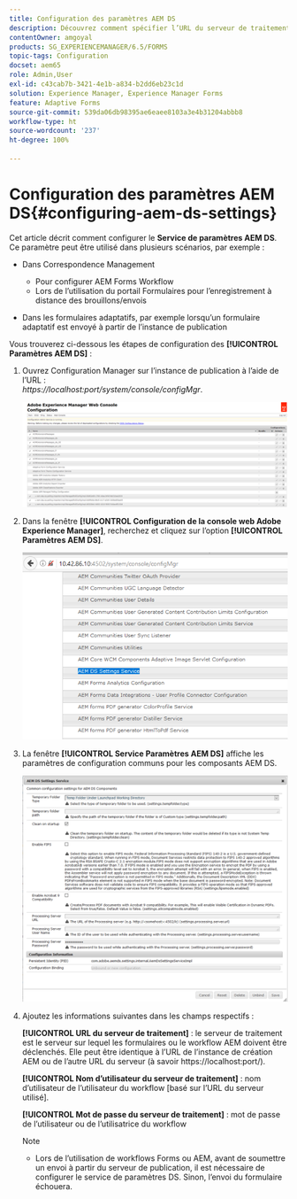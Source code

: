 ```yaml
---
title: Configuration des paramètres AEM DS
description: Découvrez comment spécifier l’URL du serveur de traitement avant d’envoyer un formulaire.
contentOwner: amgoyal
products: SG_EXPERIENCEMANAGER/6.5/FORMS
topic-tags: Configuration
docset: aem65
role: Admin,User
exl-id: c43cab7b-3421-4e1b-a834-b2dd6eb23c1d
solution: Experience Manager, Experience Manager Forms
feature: Adaptive Forms
source-git-commit: 539da06db98395ae6eaee8103a3e4b31204abbb8
workflow-type: ht
source-wordcount: '237'
ht-degree: 100%

---
```


# Configuration des paramètres AEM DS{#configuring-aem-ds-settings}

Cet article décrit comment configurer le **Service de paramètres AEM DS**. Ce paramètre peut être utilisé dans plusieurs scénarios, par exemple :

* Dans Correspondence Management

   * Pour configurer AEM Forms Workflow
   * Lors de l’utilisation du portail Formulaires pour l’enregistrement à distance des brouillons/envois

* Dans les formulaires adaptatifs, par exemple lorsqu’un formulaire adaptatif est envoyé à partir de l’instance de publication

Vous trouverez ci-dessous les étapes de configuration des **[!UICONTROL Paramètres AEM DS]** :

1. Ouvrez Configuration Manager sur l’instance de publication à l’aide de l’URL :\
   *https://localhost:port/system/console/configMgr*.

   ![Configuration de la console web AEM](assets/web_configuration_console_new.png)

1. Dans la fenêtre **[!UICONTROL Configuration de la console web Adobe Experience Manager]**, recherchez et cliquez sur l’option **[!UICONTROL Paramètres AEM DS]**.

   ![Paramètres DS](assets/ds_settings_new.png)

1. La fenêtre **[!UICONTROL Service Paramètres AEM DS]** affiche les paramètres de configuration communs pour les composants AEM DS.

   ![Service Paramètres DS](assets/ds_settings_service_new.png)

1. Ajoutez les informations suivantes dans les champs respectifs :

   **[!UICONTROL URL du serveur de traitement]** : le serveur de traitement est le serveur sur lequel les formulaires ou le workflow AEM doivent être déclenchés. Elle peut être identique à l’URL de l’instance de création AEM ou de l’autre URL du serveur (à savoir https://localhost:port/).

   **[!UICONTROL Nom d’utilisateur du serveur de traitement]** : nom d’utilisateur de l’utilisateur du workflow [basé sur l’URL du serveur utilisé].

   **[!UICONTROL Mot de passe du serveur de traitement]** : mot de passe de l’utilisateur ou de l’utilisatrice du workflow

   >[!NOTE]
   >
   >
   >    
   >    
   >    * Lors de l’utilisation de workflows Forms ou AEM, avant de soumettre un envoi à partir du serveur de publication, il est nécessaire de configurer le service de paramètres DS. Sinon, l’envoi du formulaire échouera.
   >    
   >
